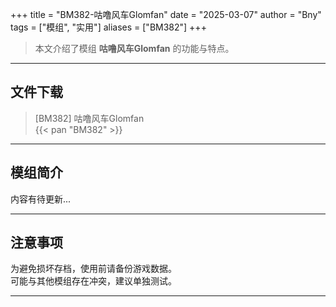 +++
title = "BM382-咕噜风车Glomfan"
date = "2025-03-07"
author = "Bny"
tags = ["模组", "实用"]
aliases = ["BM382"]
+++

> 本文介绍了模组 **咕噜风车Glomfan** 的功能与特点。

---

## 文件下载

> [BM382] 咕噜风车Glomfan  
{{< pan "BM382" >}}  

---

## 模组简介

>  
内容有待更新...  

---

## 注意事项

>  
为避免损坏存档，使用前请备份游戏数据。  
可能与其他模组存在冲突，建议单独测试。  

---

